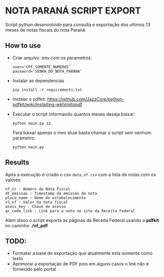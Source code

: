 # NOTA PARANÁ SCRIPT EXPORT

Script python desenvolvido para consulta e exportação dos ultimos 13 meses de notas fiscais do nota Paraná

## How to use
-  Criar arquivo .env com os parametros:
    ```
    user='CPF_SOMENTE_NUMEROS'
    password='SENHA_DO_NOTA_PARANA'
    ```
- Instalar as dependencias
    ```
    pip install -r requirements.txt
    ```
- Instalar o pdfkit:
    https://github.com/JazzCore/python-pdfkit/wiki/Installing-wkhtmltopdf

- Executar o script informando quantos meses deseja baixar:
    ```
    python main.py 12
    ```
    
    Para baixar apenas o mes atual basta chamar o script sem nenhum parametro:

    ```
    python main.py
    ```
    
## Results

Após a execução é criado o csv ``` data_nf.csv ``` com a lista de notas com os valores:

    nf_nr : Número da Nota Fiscal
    dt_emissao : Timestamp da emissáo da nota
    place_name : Nome do estabelecimento
    vl_nf : Valor da nota fiscal
    acess_key : Chave de acesso
    qr_code_link : Link para a nota no site da Receita Federal

Além disso o script exporta as páginas da Receita Federal usando o **pdfkit** no caminho **./nf_pdf**

## TODO:
- Formatar a base de exportação que atualmente esta somente como texto
- Aprimorar a exportação de PDF pois em alguns casos o link não é fornecido pelo portal